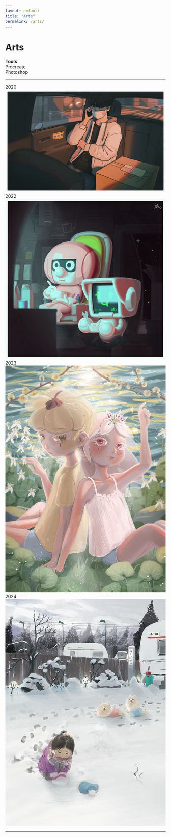 ```yaml
---
layout: default
title: "Arts"
permalink: /arts/
---
```


# Arts
**Tools**   
Procreate   
Photoshop   

---
2020
<img src="/assets/art-2020-1.PNG" alt="2020">
2022
<img src="/assets/art-2022-1.PNG" alt="2022">
2023
<img src="/assets/art-2023-1.PNG" alt="2023">
2024
<img src="/assets/art-2024-2.PNG" alt="2024-2">

---